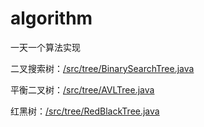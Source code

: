 # algorithm
一天一个算法实现

二叉搜索树：[/src/tree/BinarySearchTree.java](./src/tree/BinarySearchTree.java)

平衡二叉树：[/src/tree/AVLTree.java](./src/tree/AVLTree.java)

红黑树：[/src/tree/RedBlackTree.java](./src/tree/RedBlackTree.java)


